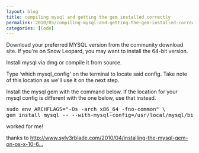 ```yaml
---
layout: blog
title: compiling mysql and getting the gem installed correctly
permalink: 2010/05/compiling-mysql-and-getting-the-gem-installed-correctly
categories: [Code]
---
```


<p>Download your preferred MYSQL version from the community download site. If you're on Snow Leopard, you may want to install the 64-bit version.</p>
<p>Install mysql via dmg or compile it from source.</p>
<p>Type ‘which mysql_config' on the terminal to locate said config. Take note of this location as we'll use it on the next step.</p>
<p>Install the mysql gem with the command below. If the location for your mysql config is different with the one below, use that instead.</p>
<pre>
sudo env ARCHFLAGS="-Os -arch x86_64 -fno-common" \
gem install mysql -- --with-mysql-config=/usr/local/mysql/bin/mysql_config
</pre><p>
worked for me!</p>
<p>thanks to <a href="http://www.sylv3rblade.com/2010/04/installing-the-mysql-gem-on-os-x-10-6-snow-leopard/" title="http://www.sylv3rblade.com/2010/04/installing-the-mysql-gem-on-os-x-10-6-snow-leopard/">http://www.sylv3rblade.com/2010/04/installing-the-mysql-gem-on-os-x-10-6...</a></p>
